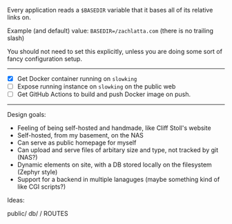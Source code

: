Every application reads a `$BASEDIR` variable that it bases all of its relative links on.

Example (and default) value: `BASEDIR=/zachlatta.com` (there is no trailing slash)

You should not need to set this explicitly, unless you are doing some sort of fancy configuration setup.

---

- [X] Get Docker container running on `slowking`
- [ ] Expose running instance on `slowking` on the public web
- [ ] Get GitHub Actions to build and push Docker image on push.

---

Design goals:

- Feeling of being self-hosted and handmade, like Cliff Stoll's website
- Self-hosted, from my basement, on the NAS
- Can serve as public homepage for myself
- Can upload and serve files of arbitary size and type, not tracked by git (NAS?)
- Dynamic elements on site, with a DB stored locally on the filesystem (Zephyr style)
- Support for a backend in multiple lanaguges (maybe something kind of like CGI scripts?)

Ideas:

public/<files in repo alongside files on NAS>
db/
/<app folders>
ROUTES<mapping and runtimes specified>